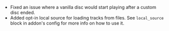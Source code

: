 - Fixed an issue where a vanilla disc would start playing after a custom disc ended.
- Added opt-in local source for loading tracks from files. See `local_source` block in addon's config for more info on how to use it.

